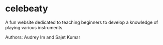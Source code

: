 # celebeaty
A fun website dedicated to teaching beginners to develop a knowledge of playing various instruments.

Authors: Audrey Im and Sajet Kumar
